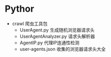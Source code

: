# Pythor

- crawl 爬虫工具包
    - UserAgent.py 生成随机浏览器请求头
    - UserAgentAnalyzer.py 请求头解析器
    - AgentIP.py 代理IP连通性检测
    - user-agents.json 收集的浏览器请求头大全